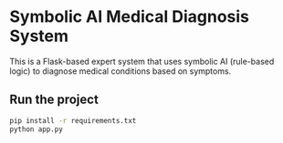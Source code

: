 # Symbolic AI Medical Diagnosis System

This is a Flask-based expert system that uses symbolic AI (rule-based logic) to diagnose medical conditions based on symptoms.

## Run the project

```bash
pip install -r requirements.txt
python app.py
